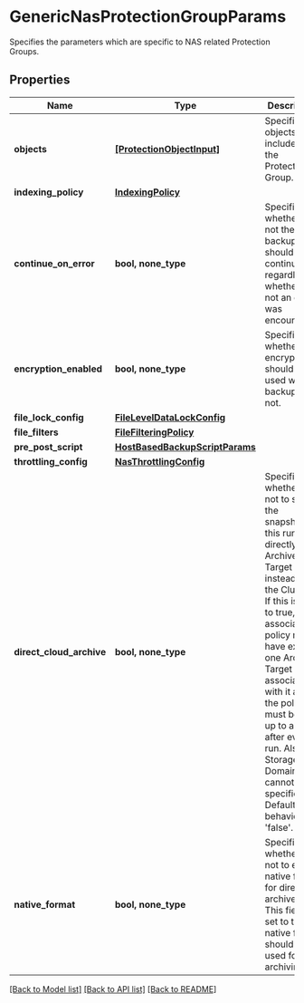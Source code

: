 # GenericNasProtectionGroupParams

Specifies the parameters which are specific to NAS related Protection Groups.

## Properties
Name | Type | Description | Notes
------------ | ------------- | ------------- | -------------
**objects** | [**[ProtectionObjectInput]**](ProtectionObjectInput.md) | Specifies the objects to be included in the Protection Group. | 
**indexing_policy** | [**IndexingPolicy**](IndexingPolicy.md) |  | [optional] 
**continue_on_error** | **bool, none_type** | Specifies whether or not the backup should continue regardless of whether or not an error was encountered. | [optional] 
**encryption_enabled** | **bool, none_type** | Specifies whether the encryption should be used while backup or not. | [optional] 
**file_lock_config** | [**FileLevelDataLockConfig**](FileLevelDataLockConfig.md) |  | [optional] 
**file_filters** | [**FileFilteringPolicy**](FileFilteringPolicy.md) |  | [optional] 
**pre_post_script** | [**HostBasedBackupScriptParams**](HostBasedBackupScriptParams.md) |  | [optional] 
**throttling_config** | [**NasThrottlingConfig**](NasThrottlingConfig.md) |  | [optional] 
**direct_cloud_archive** | **bool, none_type** | Specifies whether or not to store the snapshots in this run directly in an Archive Target instead of on the Cluster. If this is set to true, the associated policy must have exactly one Archive Target associated with it and the policy must be set up to archive after every run. Also, a Storage Domain cannot be specified. Default behavior is &#39;false&#39;. | [optional] 
**native_format** | **bool, none_type** | Specifies whether or not to enable native format for direct archive job. This field is set to true if native format should be used for archiving. | [optional] 

[[Back to Model list]](../README.md#documentation-for-models) [[Back to API list]](../README.md#documentation-for-api-endpoints) [[Back to README]](../README.md)


